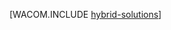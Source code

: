 <properties linkid="dev-net-fundamentals-hybrid-solutions" urlDisplayName="Hybrid Solutions" pageTitle="Azure 服务总线 - Azure fundamentals" metaKeywords="Azure hybrid applications, Azure on-premises applications, Azure Service Bus, Azure Service Bus basics" description="An introduction to different ways you can use the 服务总线 to connect Azure applications to other software." metaCanonical="" services="service-bus" documentationCenter=".NET" title="" authors="" solutions="" manager="" editor="" />
<tags ms.service="service-bus"
    ms.date=""
    wacn.date=""
    />

[WACOM.INCLUDE [hybrid-solutions](../includes/hybrid-solutions.md)]

  [hybrid-solutions]: ../includes/hybrid-solutions.md
